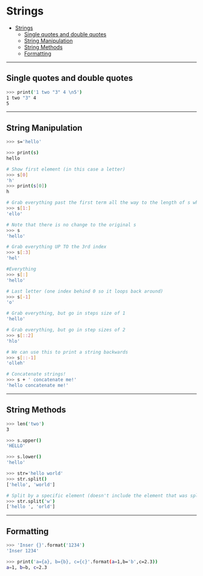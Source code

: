 # Strings

- [Strings](#strings)
  - [Single quotes and double quotes](#single-quotes-and-double-quotes)
  - [String Manipulation](#string-manipulation)
  - [String Methods](#string-methods)
  - [Formatting](#formatting)

---

## Single quotes and double quotes

```bash
>>> print('1 two "3" 4 \n5')
1 two "3" 4 
5
```

---

## String Manipulation

```bash
>>> s='hello'

>>> print(s)
hello

# Show first element (in this case a letter)
>>> s[0]
'h'
>>> print(s[0])
h

# Grab everything past the first term all the way to the length of s which is len(s)
>>> s[1:]
'ello'

# Note that there is no change to the original s
>>> s
'hello'

# Grab everything UP TO the 3rd index
>>> s[:3]
'hel'

#Everything
>>> s[:]
'hello'

# Last letter (one index behind 0 so it loops back around)
>>> s[-1]
'o'

# Grab everything, but go in steps size of 1
'hello'

# Grab everything, but go in step sizes of 2
>>> s[::2]
'hlo'

# We can use this to print a string backwards
>>> s[::-1]
'olleh'

# Concatenate strings!
>>> s + ' concatenate me!'
'hello concatenate me!'
```

---

## String Methods

```bash
>>> len('two')
3
```

```bash
>>> s.upper()
'HELLO'

>>> s.lower()
'hello'

>>> str='hello world'
>>> str.split()
['hello', 'world']

# Split by a specific element (doesn't include the element that was split on)
>>> str.split('w')
['hello ', 'orld']
```

---

## Formatting

```bash
>>> 'Inser {}'.format('1234')
'Inser 1234'

>>> print('a={a}, b={b}, c={c}'.format(a=1,b='b',c=2.3))
a=1, b=b, c=2.3
```
